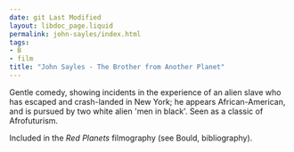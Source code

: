```yaml
---
date: git Last Modified
layout: libdoc_page.liquid
permalink: john-sayles/index.html
tags:
- B
- film
title: "John Sayles - The Brother from Another Planet"
---
```


Gentle comedy, showing incidents in the experience of an  alien slave who has escaped and crash-landed in New York; he appears  African-American, and is pursued by two white alien 'men in black'. Seen as a  classic of Afrofuturism.

Included in the _Red Planets_ filmography (see Bould, bibliography).